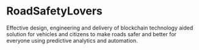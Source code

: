 # RoadSafetyLovers
Effective design, engineering and delivery of blockchain technology aided solution for vehicles and citizens to make roads safer and better for everyone using predictive analytics and automation.
